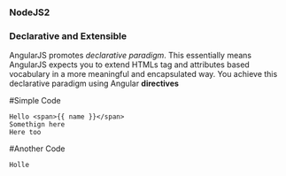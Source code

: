 


### NodeJS2
### Declarative and Extensible
AngularJS promotes *declarative paradigm*. This essentially means AngularJS expects you to extend HTMLs tag and attributes based vocabulary
in a more meaningful and encapsulated way. You achieve this declarative paradigm using Angular **directives**

#Simple Code

    Hello <span>{{ name }}</span>
    Somethign here
    Here too
    
    
#Another Code

`Holle`



